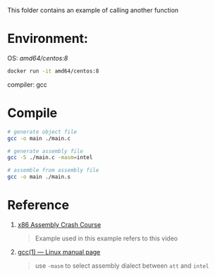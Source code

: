 This folder contains an example of calling another function


# Environment: 

OS: *amd64/centos:8*

``` bash
docker run -it amd64/centos:8
```

compiler: gcc

# Compile

``` bash
# generate object file
gcc -o main ./main.c

# generate assembly file
gcc -S ./main.c -masm=intel

# assemble from assembly file
gcc -o main ./main.s
```


# Reference

1. [x86 Assembly Crash Course](https://www.youtube.com/watch?v=75gBFiFtAb8)

    > Example used in this example refers to this video

2. [gcc(1) — Linux manual page](https://man7.org/linux/man-pages/man1/gcc.1.html)

    > use `-masm` to select assembly dialect between `att` and `intel`
